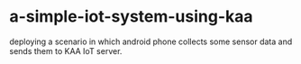 # a-simple-iot-system-using-kaa
deploying a scenario in which android phone collects some sensor data and sends them to KAA IoT server. 
